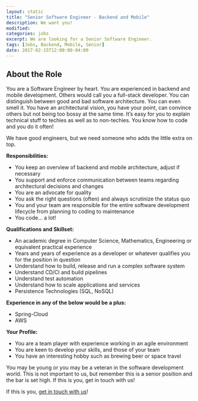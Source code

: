 ```yaml
---
layout: static
title: "Senior Software Engineer - Backend and Mobile"
description: We want you!
modified:
categories: jobs
excerpt: We are looking for a Senior Software Engineer.
tags: [Jobs, Backend, Mobile, Senior]
date: 2017-02-15T12:00:00-04:00
---
```

## About the Role
You are a Software Engineer by heart. You are experienced in backend and mobile development. Others would call you a full-stack developer. You can distinguish between good and bad software architecture. You can even smell it. You have an architectural vision, you have your point, can convince others but not being too bossy at the same time. It’s easy for you to explain technical stuff to techies as well as to non-techies. You know how to code and you do it often!

We have good engineers, but we need someone who adds the little extra on top.

**Responsibilities:**

* You keep an overview of backend and mobile architecture, adjust if necessary
* You support and enforce communication between teams regarding architectural decisions and changes
* You are an advocate for quality
* You ask the right questions (often) and always scrutinize the status quo
* You and your team are responsible for the entire software development lifecycle from planning to coding to maintenance
* You code... a lot!

**Qualifications and Skillset:**

* An academic degree in Computer Science, Mathematics, Engineering or equivalent practical experience
* Years and years of experience as a developer or whatever qualifies you for the position in question
* Understand how to build, release and run a complex software system
* Understand CD/CI and build pipelines
* Understand test automation
* Understand how to scale applications and services
* Persistence Technologies (SQL, NoSQL)

**Experience in any of the below would be a plus:**

* Spring-Cloud
* AWS

**Your Profile:**

* You are a team player with experience working in an agile environment
* You are keen to develop your skills, and those of your team
* You have an interesting hobby such as brewing beer or space travel


You may be young or you may be a veteran in the software development world. This is not important to us, but remember this is a senior position and the bar is set high.
If this is you, get in touch with us!

 
If this is you, [get in touch with us](mailto:jobs@updudes.net)! 